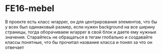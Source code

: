 # FE16-mebel

В проекте есть класс wrapper, он для центрирования элементов, что бы у всех был одинаковый размер, если нужен background на все ширину страницы, тогда оборачиваем wrapper в свой блок и даете ему нужные значения. Старайтесь не обращаться в тегам глобально и создавайте классы понятные, что бы прочитал название класса и понял за что он отвечает